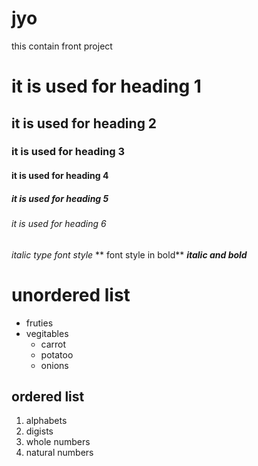 # jyo
this contain front project
# it is used for heading 1
## it is used for heading 2
### it is used for heading 3
#### it is used for heading 4
##### it is used for heading 5
###### it is used for heading 6
*italic type font style*
** font style in bold**
***italic and bold***
# unordered list
* fruties
* vegitables
  * carrot
  * potatoo
  * onions
## ordered list
1. alphabets
2. digists
 1. whole numbers
 2. natural numbers

 
    
    
